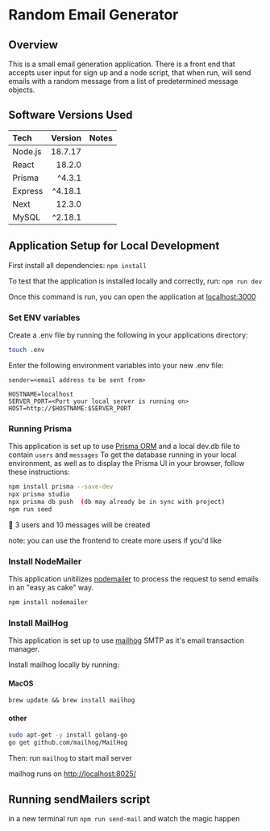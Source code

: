 # Random Email Generator

## Overview
This is a small email generation application. There is a front end that accepts user input for sign up and a node script, that when run, will send emails with a random message from a list of predetermined message objects.

## Software Versions Used
| Tech          |  Version   | Notes                                   |
| :------------ | ---------: | :-------------------------------------- |
| Node.js       |   18.7.17  |
| React         |   18.2.0   |
| Prisma        |   ^4.3.1   |
| Express       |   ^4.18.1  |
| Next          |   12.3.0   |
| MySQL         |   ^2.18.1  |

## Application Setup for Local Development

First install all dependencies:
`npm install`

To test that the application is installed locally and correctly, run:
`npm run dev`

Once this command is run, you can open the application at [localhost:3000](https://localhost:3000)

### Set ENV variables
Create a .env file by running the following in your applications directory:
```bash
touch .env
```
Enter the following environment variables into your new .env file:

```
sender=<email address to be sent from>

HOSTNAME=localhost
SERVER_PORT=<Port your local server is running on>
HOST=http://$HOSTNAME:$SERVER_PORT
```

### Running Prisma
This application is set up to use [Prisma ORM](https://prisma.io/) and a local dev.db file to contain `users` and `messages`
To get the database running in your local environment, as well as to display the Prisma UI in your browser, follow these instructions:

```bash
npm install prisma --save-dev
npx prisma studio
npx prisma db push  (db may already be in sync with project)
npm run seed
```

🚨 3 users and 10 messages will be created

note: you can use the frontend to create more users if you'd like

### Install NodeMailer
This application unitilizes [nodemailer](https://nodemailer.com/about/) to process the request to send emails in an "easy as cake" way.

```bash
npm install nodemailer
```

### Install MailHog
This application is set up to use [mailhog](https://github.com/mailhog/MailHog) SMTP as it's email transaction manager. 

Install mailhog locally by running:

#### MacOS
`brew update && brew install mailhog`

#### other
```bash
sudo apt-get -y install golang-go
go get github.com/mailhog/MailHog
```

Then:
run `mailhog` to start mail server

mailhog runs on [http://localhost:8025/](http://localhost:8025/)

## Running sendMailers script
in a new terminal run `npm run send-mail` and watch the magic happen
